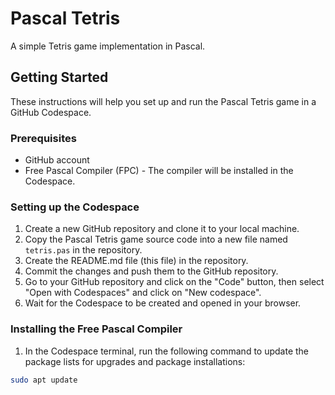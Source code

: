 # Pascal Tetris

A simple Tetris game implementation in Pascal.

## Getting Started

These instructions will help you set up and run the Pascal Tetris game in a GitHub Codespace.

### Prerequisites

- GitHub account
- Free Pascal Compiler (FPC) - The compiler will be installed in the Codespace.

### Setting up the Codespace

1. Create a new GitHub repository and clone it to your local machine.
2. Copy the Pascal Tetris game source code into a new file named `tetris.pas` in the repository.
3. Create the README.md file (this file) in the repository.
4. Commit the changes and push them to the GitHub repository.
5. Go to your GitHub repository and click on the "Code" button, then select "Open with Codespaces" and click on "New codespace".
6. Wait for the Codespace to be created and opened in your browser.

### Installing the Free Pascal Compiler

1. In the Codespace terminal, run the following command to update the package lists for upgrades and package installations:

```bash
sudo apt update

